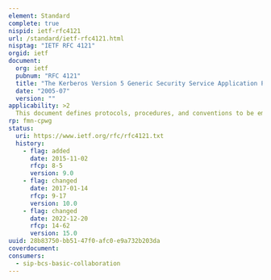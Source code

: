 ```yaml
---
element: Standard
complete: true
nispid: ietf-rfc4121
url: /standard/ietf-rfc4121.html
nisptag: "IETF RFC 4121"
orgid: ietf
document:
  org: ietf
  pubnum: "RFC 4121"
  title: "The Kerberos Version 5 Generic Security Service Application Program Interface (GSS-API) Mechanism: Version 2"
  date: "2005-07"
  version: ""
applicability: >2
  This document defines protocols, procedures, and conventions to be employed by peers implementing the Generic Security Service Application Program Interface (GSS-API) when using the Kerberos Version 5 mechanism. RFC 1964 is updated and incremental changes are proposed in response to recent developments such as the introduction of Kerberos cryptosystem framework. These changes support the inclusion of new cryptosystems, by defining new per-message tokens along with their encryption and checksum algorithms based on the cryptosystem profiles.
rp: fmn-cpwg
status:
  uri: https://www.ietf.org/rfc/rfc4121.txt
  history: 
    - flag: added
      date: 2015-11-02
      rfcp: 8-5
      version: 9.0
    - flag: changed
      date: 2017-01-14
      rfcp: 9-17
      version: 10.0
    - flag: changed
      date: 2022-12-20
      rfcp: 14-62
      version: 15.0
uuid: 28b83750-bb51-47f0-afc0-e9a732b203da
coverdocument:
consumers:
  - sip-bcs-basic-collaboration
---
```

